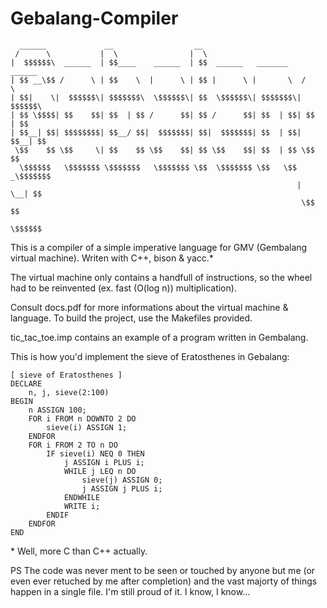 # Gebalang-Compiler

```
  ______             __                  __                               
 /      \           |  \                |  \                              
|  $$$$$$\  ______  | $$____    ______  | $$  ______   _______    ______  
| $$ __\$$ /      \ | $$    \  |      \ | $$ |      \ |       \  /      \ 
| $$|    \|  $$$$$$\| $$$$$$$\  \$$$$$$\| $$  \$$$$$$\| $$$$$$$\|  $$$$$$\
| $$ \$$$$| $$    $$| $$  | $$ /      $$| $$ /      $$| $$  | $$| $$  | $$
| $$__| $$| $$$$$$$$| $$__/ $$|  $$$$$$$| $$|  $$$$$$$| $$  | $$| $$__| $$
 \$$    $$ \$$     \| $$    $$ \$$    $$| $$ \$$    $$| $$  | $$ \$$    $$
  \$$$$$$   \$$$$$$$ \$$$$$$$   \$$$$$$$ \$$  \$$$$$$$ \$$   \$$ _\$$$$$$$
                                                                |  \__| $$
                                                                 \$$    $$
                                                                  \$$$$$$ 
```
This is a compiler of a simple imperative language for  GMV (Gembalang virtual machine).
Writen with C++, bison & yacc.* 

The virtual machine only contains a handfull of instructions, so the wheel had to be reinvented (ex. fast (O(log n)) multiplication).

Consult docs.pdf for more informations about the virtual machine & language. To build the project, use the Makefiles provided.

tic_tac_toe.imp contains an example of a program written in Gembalang.

This is how you'd implement the sieve of Eratosthenes in Gebalang:

```
[ sieve of Eratosthenes ]
DECLARE
    n, j, sieve(2:100)
BEGIN
    n ASSIGN 100;
    FOR i FROM n DOWNTO 2 DO
        sieve(i) ASSIGN 1;
    ENDFOR
    FOR i FROM 2 TO n DO
        IF sieve(i) NEQ 0 THEN
            j ASSIGN i PLUS i;
            WHILE j LEQ n DO
                sieve(j) ASSIGN 0;
                j ASSIGN j PLUS i;
            ENDWHILE
            WRITE i;
        ENDIF
    ENDFOR
END
```

\* Well, more C than C++ actually.

PS 
The code was never ment to be seen or touched by anyone but me (or even ever retuched by me after completion) and the vast majorty of things happen in a single file. I'm still proud of it. I know, I know...

